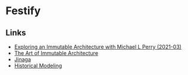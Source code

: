 # Festify

## Links

* [Exploring an Immutable Architecture with Michael L Perry (2021-03)](https://youtu.be/0TxDG81Lh8g)
* [The Art of Immutable Architecture](https://www.immutablearchitecture.com)
* [Jinaga](https://jinaga.com)
* [Historical Modeling](https://www.youtube.com/c/HistoricalModeling)
